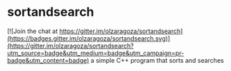 # sortandsearch

[![Join the chat at https://gitter.im/olzaragoza/sortandsearch](https://badges.gitter.im/olzaragoza/sortandsearch.svg)](https://gitter.im/olzaragoza/sortandsearch?utm_source=badge&utm_medium=badge&utm_campaign=pr-badge&utm_content=badge)
a simple C++ program that sorts and searches
